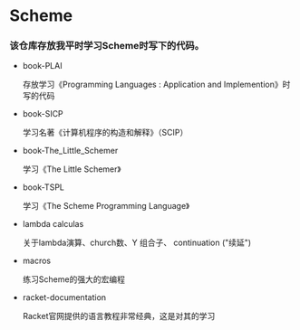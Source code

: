 # Scheme

### 该仓库存放我平时学习Scheme时写下的代码。

- book-PLAI

  存放学习《Programming Languages : Application and Implemention》时写的代码

- book-SICP

  学习名著《计算机程序的构造和解释》（SCIP）

- book-The_Little_Schemer

  学习《The Little Schemer》

- book-TSPL

  学习《The Scheme Programming Language》


- lambda calculas

  关于lambda演算、church数、Y 组合子、 continuation ("续延")

- macros

  练习Scheme的强大的宏编程

- racket-documentation

  Racket官网提供的语言教程非常经典，这是对其的学习
